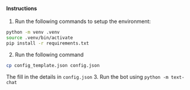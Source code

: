 #### Instructions
1. Run the following commands to setup the environment:
```bash
python -m venv .venv
source .venv/bin/activate
pip install -r requirements.txt
```
2. Run the following command
```bash
cp config_template.json config.json
```
The fill in the details in `config.json`
3. Run the bot using `python -m text-chat`
